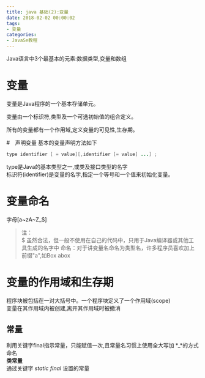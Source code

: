 ```yaml
---
title: java 基础(2):变量
date: 2018-02-02 00:00:02
tags: 
- 变量
categories:
- JavaSe教程
---
```


Java语言中3个最基本的元素:数据类型,变量和数组

# 变量

变量是Java程序的一个基本存储单元。  

变量由一个标识符,类型及一个可选初始值的组合定义。  

所有的变量都有一个作用域,定义变量的可见性,生存期。

#　声明变量
基本的变量声明方法如下
```java
type identifier [ = value][,identifier [= value] ...] ;
```

type是Java的基本类型之一,或类及接口类型的名字  
标识符(identifier)是变量的名字,指定一个等号和一个值来初始化变量。

# 变量命名  
字母[a~zA~Z_$]
>注：  
> $ 虽然合法，但一般不使用在自己的代码中，只用于Java编译器或其他工具生成的名字中
> 命名：对于讲变量名命名为类型名，许多程序员喜欢加上前缀"a",如Box abox

# 变量的作用域和生存期
程序块被包括在一对大括号中。一个程序块定义了一个作用域(scope)  
变量在其作用域内被创建,离开其作用域时被撤消  
## 常量
利用关键字final指示常量，只能赋值一次,且常量名习惯上使用全大写加 *_*的方式命名  
**类常量**  
通过关键字 *static final* 设置的常量
